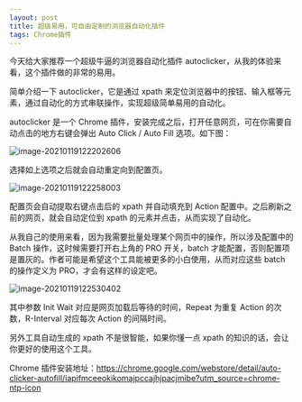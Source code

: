 ```yaml
---
layout: post
title: 超级易用，可自由定制的浏览器自动化插件
tags: Chrome插件
---
```


今天给大家推荐一个超级牛逼的浏览器自动化插件 autoclicker，从我的体验来看，这个插件做的非常的易用。

简单介绍一下 autoclicker，它是通过 xpath 来定位浏览器中的按钮、输入框等元素，通过自动化的方式串联操作，实现超级简单易用的自动化。

autoclicker 是一个 Chrome 插件，安装完成之后，打开任意网页，可在你需要自动点击的地方右键会弹出 Auto Click / Auto Fill 选项。如下图：

![image-20210119122202606](https://7465-test-3c9b5e-books-1301492295.tcb.qcloud.la/images/compress_image-20210119122202606.png)

选择如上选项之后就会自动重定向到配置页。

![image-20210119122258003](https://7465-test-3c9b5e-books-1301492295.tcb.qcloud.la/images/compress_image-20210119122258003.png)

配置页会自动提取右键点击后的 xpath 并自动填充到 Action 配置中。之后刷新之前的网页，就会自动定位到 xpath 的元素并点击，从而实现了自动化。

从我自己的使用来看，因为我需要批量处理某个网页中的操作，所以涉及配置中的 Batch 操作，这时候需要打开右上角的 PRO 开关，batch 才能配置，否则配置项是置灰的。作者可能是希望这个工具能被更多的小白使用，从而对应这些 batch 的操作定义为 PRO，才会有这样的设定吧。

![image-20210119122530402](https://7465-test-3c9b5e-books-1301492295.tcb.qcloud.la/images/compress_image-20210119122530402.png)

其中参数 Init Wait 对应是网页加载后等待的时间，Repeat 为重复 Action 的次数，R-Interval 对应每次 Action 的间隔时间。

另外工具自动生成的 xpath 不是很智能，如果你懂一点 xpath 的知识的话，会让你更好的使用这个工具。

Chrome 插件安装地址：https://chrome.google.com/webstore/detail/auto-clicker-autofill/iapifmceeokikomajpccajhjpacjmibe?utm_source=chrome-ntp-icon

